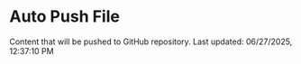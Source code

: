 # Auto Push File

Content that will be pushed to GitHub repository.
Last updated: 06/27/2025, 12:37:10 PM